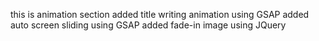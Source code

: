 this is animation section
added title writing animation using GSAP
added auto screen sliding using GSAP
added fade-in image using JQuery
